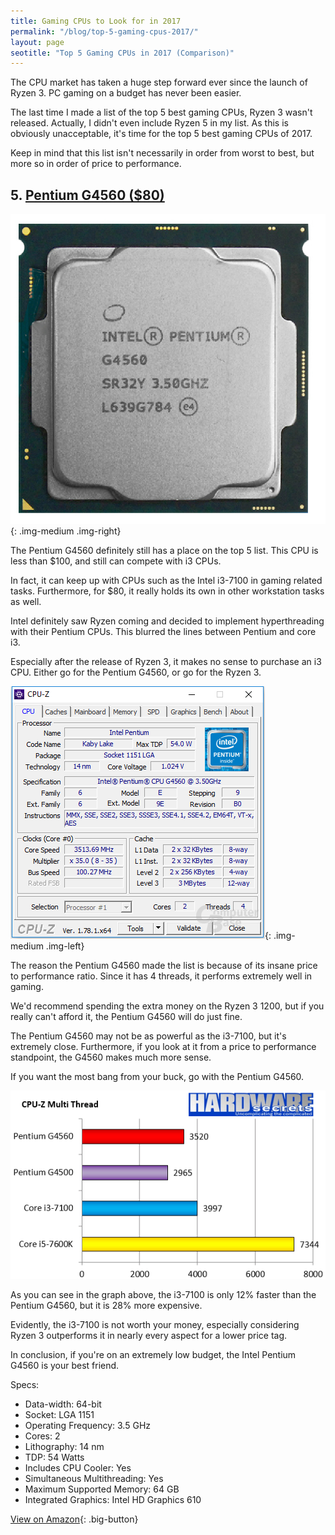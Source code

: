 ```yaml
---
title: Gaming CPUs to Look for in 2017 
permalink: "/blog/top-5-gaming-cpus-2017/"
layout: page
seotitle: "Top 5 Gaming CPUs in 2017 (Comparison)"
---
```


The CPU market has taken a huge step forward ever since the launch of Ryzen 3. PC gaming on a budget has never been easier. 

The last time I made a list of the top 5 best gaming CPUs, Ryzen 3 wasn't released. Actually, I didn't even include Ryzen 5 in my list. As this is obviously unacceptable, it's time for the top 5 best gaming CPUs of 2017. 

Keep in mind that this list isn't necessarily in order from worst to best, but more so in order of price to performance. 

## 5. [Pentium G4560 ($80)](http://amzn.to/2i4vwPM) 
![Pentium G4560](/img/blog/top-cpu-2017/pentium-g4560.jpg){: .img-medium .img-right}


The Pentium G4560 definitely still has a place on the top 5 list. This CPU is less than $100, and still can compete with i3 CPUs. 

In fact, it can keep up with CPUs such as the Intel i3-7100 in gaming related tasks. Furthermore, for $80, it really holds its own in other workstation tasks as well. 

Intel definitely saw Ryzen coming and decided to implement hyperthreading with their Pentium CPUs. This blurred the lines between Pentium and core i3. 

Especially after the release of Ryzen 3, it makes no sense to purchase an i3 CPU. Either go for the Pentium G4560, or go for the Ryzen 3. 

![Pentium G4560 Specs](/img/blog/top-cpu-2017/pentium-stats.png){: .img-medium .img-left}

The reason the Pentium G4560 made the list is because of its insane price to performance ratio. Since it has 4 threads, it performs extremely well in gaming. 

We'd recommend spending the extra money on the Ryzen 3 1200, but if you really can't afford it, the Pentium G4560 will do just fine.  

The Pentium G4560 may not be as powerful as the i3-7100, but it's extremely close. Furthermore, if you look at it from a price to performance standpoint, the G4560 makes much more sense. 

If you want the most bang from your buck, go with the Pentium G4560.

![G4560 Performance Graph](/img/blog/top-cpu-2017/g4560-graph.png)

As you can see in the graph above, the i3-7100 is only 12% faster than the Pentium G4560, but it is 28% more expensive. 

Evidently, the i3-7100 is not worth your money, especially considering Ryzen 3 outperforms it in nearly every aspect for a lower price tag. 

In conclusion, if you're on an extremely low budget, the Intel Pentium G4560 is your best friend. 

Specs: 

* Data-width: 64-bit
* Socket: LGA 1151
* Operating Frequency: 3.5 GHz
* Cores: 2
* Lithography: 14 nm
* TDP: 54 Watts 
* Includes CPU Cooler: Yes
* Simultaneous Multithreading: Yes
* Maximum Supported Memory: 64 GB 
* Integrated Graphics: Intel HD Graphics 610

[View on Amazon](http://amzn.to/2i4vwPM){: .big-button}